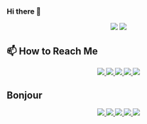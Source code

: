### Hi there 👋

<!--
Here are some ideas to get you started:

- 🔭 I’m currently working on ...
- 🌱 I’m currently learning ...
- 👯 I’m looking to collaborate on ...
- 🤔 I’m looking for help with ...
- 💬 Ask me about ...
- 📫 How to reach me: ...
- 😄 Pronouns: ...
- ⚡ Fun fact: ...
-->

<p align = "center">
  <img src="https://github-readme-stats.vercel.app/api?username=ravehunter05&count_private=true&show_icons=true&theme=graywhite&line_height=30&hide_border=true">
  <img src="https://github-readme-stats.vercel.app/api/top-langs/?username=ravehunter05&hide=html,css&theme=graywhite&hide_border=true">
</p>

## 📫 How to Reach Me

<p align="center">
 <a href="https://RaveHunter05.github.io">
  <img src="https://img.shields.io/badge/ravehunter05-%23206A5D.svg?&style=for-the-badge&logo=jquery&logoColor=white" />
 </a>

 <a href="https://www.linkedin.com/in/paul-sotelo-rocha-68733687/">
  <img src="https://img.shields.io/badge/connect-%230077B5.svg?&style=for-the-badge&logo=linkedin&logoColor=white" />
 </a>

 <a href="https://join.skype.com/invite/viy3VgZfhRKv">
  <img src="https://img.shields.io/badge/chat-%2300AFF0.svg?&style=for-the-badge&logo=skype&logoColor=white" />
 </a>

 <a href="mailto:paulsotelo97@gmail.com">
  <img src="https://img.shields.io/badge/email-%23C14438.svg?&style=for-the-badge&logo=Gmail&logoColor=white" />
 </a>

 <a href="https://wa.me/50577312543">
  <img src="https://img.shields.io/badge/Whatsapp-%2300BFA5.svg?&style=for-the-badge&logo=Whatsapp&logoColor=white" />
 </a>
</p>

## Bonjour

<p align="center">
  <a href="https://ravehunter05.github.io">
    <img src="https://badges.pufler.dev/visits/ravehunter05/ravehunter05?style=flat-square&color=green&logo=github">
  </a>
  <a href="https://ravehunter05.github.io">
    <img src="https://badges.pufler.dev/years/ravehunter05?style=flat-square&color=green&logo=github">
  </a>
  <a href="https://ravehunter05.github.io">
    <img src="https://badges.pufler.dev/repos/ravehunter05?style=flat-square&color=green&logo=github">
  </a>
  <a href="https://ravehunter05.github.io">
    <img src="https://badges.pufler.dev/gists/ravehunter05?style=flat-square&color=green&logo=github">
  </a>
  <a href="https://ravehunter05.github.io">
    <img src="https://badges.pufler.dev/commits/monthly/ravehunter05?style=flat-square&color=green&logo=github">
  </a>
</p>

<!--END_SECTION:waka-->
